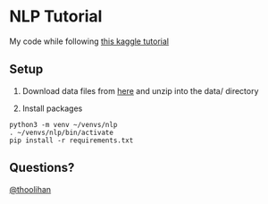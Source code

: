 # NLP Tutorial
My code while following [this kaggle tutorial](https://www.kaggle.com/c/word2vec-nlp-tutorial/details/part-1-for-beginners-bag-of-words)

## Setup
1. Download data files from [here](https://www.kaggle.com/c/word2vec-nlp-tutorial/data) and unzip into the data/ directory

2. Install packages
```
python3 -m venv ~/venvs/nlp
. ~/venvs/nlp/bin/activate
pip install -r requirements.txt
```


## Questions?
[@thoolihan](https://twitter.com/thoolihan)
